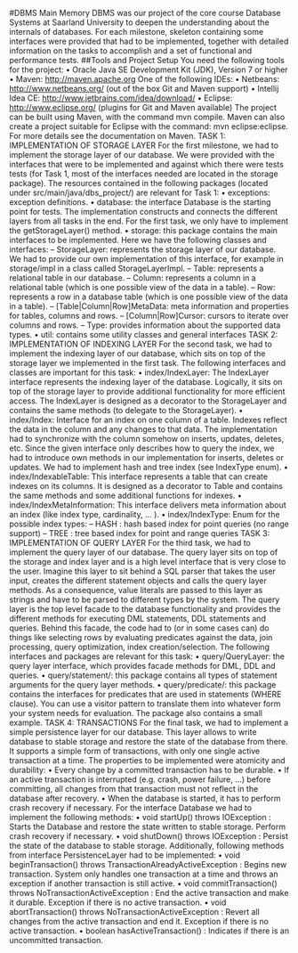 #DBMS
Main Memory DBMS was our project of the core course Database Systems at Saarland University to deepen the understanding about the internals of databases. For each milestone, skeleton containing some interfaces were provided that had to be implemented, together with detailed information on the tasks to accomplish and a set of functional and performance tests.
##Tools and Project Setup
You need the following tools for the project:
• Oracle Java SE Development Kit (JDK), Version 7 or higher
• Maven: http://maven.apache.org
One of the following IDEs:
• Netbeans: http://www.netbeans.org/ (out of the box Git and Maven support)
• Intellij Idea CE: http://www.jetbrains.com/idea/download/
• Eclipse: http://www.eclipse.org/ (plugins for Git and Maven available)
The project can be built using Maven, with the command mvn compile. Maven can also create a project suitable for Eclipse with the command: mvn eclipse:eclipse. For more details see the documentation on Maven.
TASK 1: IMPLEMENTATION OF STORAGE LAYER
For the first milestone, we had to implement the storage layer of our database. We were provided with the interfaces that were to be implemented and against which there were tests tests (for Task 1, most of the interfaces needed are located in the storage package). The resources contained in the following packages (located under src/main/java/dbs_project/) are relevant for Task 1:
• exceptions: exception definitions.
• database: the interface Database is the starting point for tests. The implementation constructs and connects the different layers from all tasks in the end. For the first task, we only have to implement the getStorageLayer() method.
• storage: this package contains the main interfaces to be implemented. Here we have the following classes and interfaces:
– StorageLayer: represents the storage layer of our database. We had to provide our own implementation of this interface, for example in storage/impl in a class called StorageLayerImpl.
– Table: represents a relational table in our database.
– Column: represents a column in a relational table (which is one possible view of the data in a table).
– Row: represents a row in a database table (which is one possible view of the data in a table).
– [Table|Column|Row]MetaData: meta information and properties for tables, columns and rows.
– [Column|Row]Cursor: cursors to iterate over columns and rows.
– Type: provides information about the supported data types.
• util: contains some utility classes and general interfaces
TASK 2: IMPLEMENTATION OF INDEXING LAYER
For the second task, we had to implement the indexing layer of our database, which sits on top of the storage layer we implemented in the first task. The following interfaces and classes are important for this task:
• index/IndexLayer: The IndexLayer interface represents the indexing layer of the database. Logically, it sits on top of the storage layer to provide additional functionality for more efficient access. The IndexLayer is designed as a decorator to the StorageLayer and contains the same methods (to delegate to the StorageLayer).
• index/Index: Interface for an index on one column of a table. Indexes reflect the data in the column and any changes to that data. The implementation had to synchronize with the column somehow on inserts, updates, deletes, etc. Since the given interface only describes how to query the index, we had to introduce own methods in our implementation for inserts, deletes or updates. We had to implement hash and tree index (see IndexType enum).
• index/IndexableTable: This interface represents a table that can create indexes on its columns. It is designed as a decorator to Table and contains the same methods and some additional functions for indexes.
• index/IndexMetaInformation: This interface delivers meta information about an index (like index type, cardinality, ... ).
• index/IndexType: Enum for the possible index types:
– HASH : hash based index for point queries (no range support)
– TREE : tree based index for point and range queries
TASK 3: IMPLEMENTATION OF QUERY LAYER
For the third task, we had to implement the query layer of our database. The query layer sits on top of the storage and index layer and is a high level interface that is very close to the user. Imagine this layer to sit behind a SQL parser that takes the user input, creates the different statement objects and calls the query layer methods. As a consequence, value literals are passed to this layer as strings and have to be parsed to different types by the system. The query layer is the top level facade to the database functionality and provides the different methods for executing DML statements, DDL statements and queries. Behind this facade, the code had to (or in some cases can) do things like selecting rows by evaluating predicates against the data, join processing, query optimization, index creation/selection. The following interfaces and packages are relevant for this task:
• query/QueryLayer: the query layer interface, which provides facade methods for DML, DDL and queries.
• query/statement/: this package contains all types of statement arguments for the query layer methods.
• query/predicate/: this package contains the interfaces for predicates that are used in statements (WHERE clause). You can use a visitor pattern to translate them into whatever form your system needs for evaluation. The package also contains a small example.
TASK 4: TRANSACTIONS
For the final task, we had to implement a simple persistence layer for our database. This layer allows to write database to stable storage and restore the state of the database from there. It supports a simple form of transactions, with only one single active transaction at a time. The properties to be implemented were atomicity and durability:
• Every change by a committed transaction has to be durable.
• If an active transaction is interrupted (e.g. crash, power failure, ...) before committing, all changes from that transaction must not reflect in the database after recovery.
• When the database is started, it has to perform crash recovery if necessary.
For the interface Database we had to implement the following methods:
• void startUp() throws IOException : Starts the Database and restore the state written to stable storage. Perform crash recovery if necessary.
• void shutDown() throws IOException : Persist the state of the database to stable storage.
Additionally, following methods from interface PersistenceLayer had to be implemented:
• void beginTransaction() throws TransactionAlreadyActiveException : Begins new transaction. System only handles one transaction at a time and throws an exception if another transaction is still active.
• void commitTransaction() throws NoTransactionActiveException : End the active transaction and make it durable. Exception if there is no active transaction.
• void abortTransaction() throws NoTransactionActiveException : Revert all changes from the active transaction and end it. Exception if there is no active transaction.
• boolean hasActiveTransaction() : Indicates if there is an uncommitted transaction.
